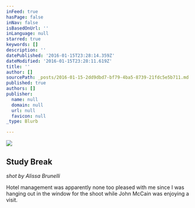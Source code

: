 ```yaml
---
inFeed: true
hasPage: false
inNav: false
isBasedOnUrl: ''
inLanguage: null
starred: true
keywords: []
description: ''
datePublished: '2016-01-15T23:28:14.359Z'
dateModified: '2016-01-15T23:28:11.619Z'
title: ''
author: []
sourcePath: _posts/2016-01-15-2dd9dbd7-bf79-4ba5-8739-21fdc5e5b711.md
published: true
authors: []
publisher:
  name: null
  domain: null
  url: null
  favicon: null
_type: Blurb

---
```

![](https://s3-us-west-2.amazonaws.com/the-grid-img/p/0063c81b01bed8e297f980ca599b67d1827bff6e.jpg)

## Study Break

_shot by Alissa Brunelli_

Hotel management was apparently none too pleased with me since I was hanging out in the window for the shoot while John McCain was enjoying a visit.